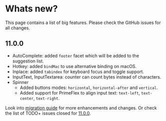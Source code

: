 # Whats new?

This page contains a list of big features. Please check the GitHub issues for all changes.

## 11.0.0

  * AutoComplete: added `footer` facet which will be added to the suggestion list.
  * Hotkey: added `bindMac` to use alternative binding on macOS.
  * Inplace: added `tabindex` for keyboard focus and toggle support.
  * InputText, InputTextarea: counter can count bytes instead of characters.
  * Spinner
    * Added buttons modes: `horizontal`, `horizontal-after` and `vertical`.
    * Added support for PrimeFlex to align input text: `text-left`, `text-center`, `text-right`.

Look into [migration guide](https://primefaces.github.io/primefaces/11_0_0/#/../migrationguide/11_0_0) for more enhancements and changes.
Or check the list of TODO+ issues closed for [11.0.0](https://github.com/primefaces/primefaces/issues?q=is%3Aclosed+milestone%3A11.0.0).
